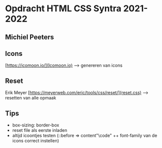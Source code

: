 # Opdracht HTML CSS Syntra 2021-2022

## Michiel Peeters

## Icons

[https://icomoon.io/](Icomoon.io) --> genereren van icons

## Reset

Erik Meyer [https://meyerweb.com/eric/tools/css/reset/](reset.css) --> resetten van alle opmaak

## Tips

- box-sizing: border-box
- reset file als eerste inladen
- altijd icoontjes testen (::before => content"\code" ++ font-family van de icons correct instellen)
